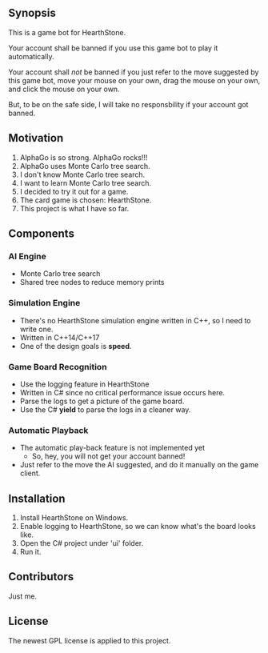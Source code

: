 ## Synopsis

This is a game bot for HearthStone.

Your account shall be banned if you use this game bot to play it automatically.

Your account shall *not* be banned if you just refer to the move suggested by this game bot, move your mouse on your own, drag the mouse on your own, and click the mouse on your own.

But, to be on the safe side, I will take no responsbility if your account got banned.

## Motivation

1. AlphaGo is so strong. AlphaGo rocks!!!
2. AlphaGo uses Monte Carlo tree search.
3. I don't know Monte Carlo tree search.
4. I want to learn Monte Carlo tree search.
5. I decided to try it out for a game.
6. The card game is chosen: HearthStone.
7. This project is what I have so far.

## Components

### AI Engine
* Monte Carlo tree search
* Shared tree nodes to reduce memory prints

### Simulation Engine
* There's no HearthStone simulation engine written in C++, so I need to write one.
* Written in C++14/C++17
* One of the design goals is **speed**.

### Game Board Recognition
* Use the logging feature in HearthStone
* Written in C# since no critical performance issue occurs here.
* Parse the logs to get a picture of the game board.
* Use the C# **yield** to parse the logs in a cleaner way.

### Automatic Playback
* The automatic play-back feature is not implemented yet
  * So, hey, you will not get your account banned!
* Just refer to the move the AI suggested, and do it manually on the game client.

## Installation

1. Install HearthStone on Windows.
2. Enable logging to HearthStone, so we can know what's the board looks like.
3. Open the C# project under 'ui' folder.
4. Run it.

## Contributors

Just me.

## License

The newest GPL license is applied to this project.

